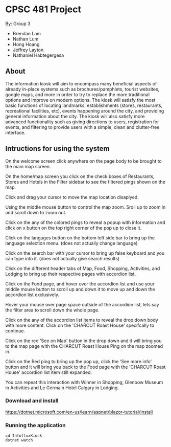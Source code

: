 # CPSC 481 Project

By: Group 3
- Brendan Lam 
- Nathan Lum 
- Hong Hoang 
- Jeffrey Layton
- Nathaniel Habtegergesa


## About 

The information kiosk will aim to encompass many beneficial aspects of already in-place systems such as brochures/pamphlets, tourist websites, google maps, and more in order to try to replace the more traditional options and improve on modern options. The kiosk will satisfy the most basic functions of locating landmarks, establishments (stores, restaurants, recreational facilities, etc), events happening around the city, and providing general information about the city. The kiosk will also satisfy more advanced functionality such as giving directions to users, registration for events, and filtering to provide users with a simple, clean and clutter-free interface.

## Intructions for using the system
On the welcome screen click anywhere on the page body to be brought to the main map screen.

On the home/map screen you click on the check boxes of Restaurants, Stores and Hotels in the Filter sidebar to see the filtered pings shown on the map.

Click and drag your cursor to move the map location disaplyed.

Using the middle mouse button to control the map zoom. Sroll up to zoom in and scroll down to zoom out.

Click on the any of the colored pings to reveal a popup with information and click on x button on the top right corner of the pop up to close it.

Click on the languges button on the bottom left side bar to bring up the language selection menu. (does not actually change language)

Click on the search bar with your cursor to bring up false keyboard and you can type into it. (does not actually give search results)

Click on the different header tabs of Map, Food, Shopping, Activities, and Lodging to bring up their respective pages with accordion list.

Click on the Food page, and hover over the accordion list and use your middle mouse button to scroll up and down it to move up and down the accordion list exclusively.

Hover your mouse over page space outside of the accordion list, lets say the filter area to scroll down the whole page.

Click on the any of the accordion list items to reveal the drop down body with more content. Click on the 'CHARCUT Roast House' specifcally to continue.

Click on the red 'See on Map' button in the drop down and it will bring you to the map page with the CHARCUT Roast House Ping on the map zoomed in.

Click on the Red ping to bring up the pop up, click the 'See more info' button and it will bring you back to the Food page with the 'CHARCUT Roast House' accordion 
list item still expanded.

You can repeat this interaction with Winner in Shopping, Glenbow Museum in Activities and Le Germain Hotel Calgary in Lodging.


### Download and install

https://dotnet.microsoft.com/en-us/learn/aspnet/blazor-tutorial/install

### Running the application

```
cd InfofluxKiosk
dotnet watch
```

